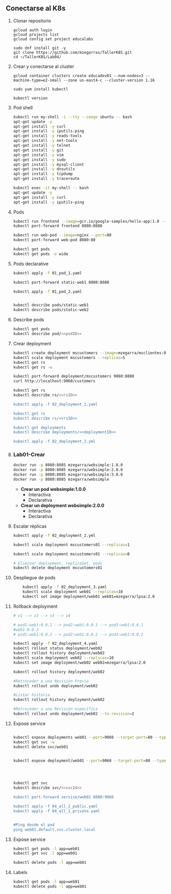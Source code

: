 ## Conectarse al K8s
1. Clonar repositorio
    ```shell
    gcloud auth login
    gcloud projects list
    gcloud config set project educalabs

    sudo dnf install git -y
    git clone https://github.com/mzegarras/TallerK8S.git
    cd ~/TallerK8S/Lab04/
    ```

1. Crear y conectarse al cluster

    ```shell
    gcloud container clusters create educadev01 --num-nodes=3 --machine-type=e2-small --zone us-east4-c --cluster-version 1.16

    sudo yum install kubectl
    
    kubectl version
    ```



1. Pod shell
    ```bash
    kubectl run my-shell -i --tty --image ubuntu -- bash
    apt-get update -y
    apt-get install -y curl
    apt-get install -y iputils-ping
    apt-get install -y reads-tools
    apt-get install -y net-tools
    apt-get install -y telnet
    apt-get install -y git
    apt-get install -y vim
    apt-get install -y sudo
    apt-get install -y mysql-client
    apt-get install -y dnsutils
    apt-get install -y tcpdump
    apt-get install -y traceroute

    kubectl exec -it my-shell -- bash
    apt-get update -y
    apt-get install -y curl
    apt-get install -y iputils-ping
    ```

1. Pods
    ```bash
    kubectl run frontend --image=gcr.io/google-samples/hello-app:1.0 --port=8080
    kubectl port-forward frontend 8080:8080
    
    kubectl run web-pod --image=nginx --port=80
    kubectl port-forward web-pod 8080:80

    kubectl get pods
    kubectl get pods -o wide
    
    ```

1. Pods declarative
    ```bash
    kubectl apply -f 01_pod_1.yaml

    kubectl port-forward static-web1 8080:8080

    kubectl apply -f 01_pod_2.yaml


    kubectl describe pods/static-web1
    kubectl describe pods/static-web2
    ```    

1. Describe pods
    ```bash
    kubectl get pods
    kubectl describe pod/<<podID>>
    ```

1. Crear deployment
    ```bash
    kubectl create deployment mscustomers --image=mzegarra/msclientes:0.0.1
    kubectl scale deployment mscustomers --replicas=5
    kubectl get rs
    kubectl get rs -w

    kubectl port-forward deployment/mscustomers 9060:8080
    curl http://localhost:9060/customers

    kubectl get rs
    kubectl describe rs/<<rsID>>
    
    kubectl apply -f 02_deployment_1.yaml

    kubectl get rs
    kubectl describe rs/<<rsID>>

    kubectl get deployments
    kubectl describe deployments/<<deploymentID>>

    kubectl apply -f 02_deployment_2.yml

    ```
1. ### **Lab01-Crear**


    ```bash
    docker run -p 8080:8085 mzegarra/websimple:1.0.0
    docker run -p 8080:8085 mzegarra/websimple:2.0.0
    docker run -p 8080:8085 mzegarra/websimple:3.0.0
    docker run -p 8080:8085 mzegarra/websimple
    ``` 

    * **Crear un pod websimple:1.0.0**
        * Interactiva
        * Declarativa
    * **Crear un deployment websimple:2.0.0**
        * Interactiva
        * Declarativa

1. Escalar réplicas
    ```bash
    kubectl apply -f 02_deployment_2.yml
    
    kubectl scale deployment mscustomers01 --replicas=1

    kubectl scale deployment mscustomers01 --replicas=0

    # Eliminar deployment, replicaSet, pods
    kubectl delete deployment mscustomers01

    ```

1. Despliegue de pods
    ```bash
        kubectl apply -f 02_deployment_3.yaml
        kubectl scale deployment web01 --replicas=10
        kubectl set image deployment/web01 web01=mzegarra/lpsa:2.0
    ```

1. Rollback deployment
    ```bash
    # v1 --> v2 --> v3 --> v4

    # pod1:web1:0.0.1 --> pod2:web1:0.0.1 --> pod3:web1:0.0.1
    #web1:0.0.2
    # pod1:web1:0.0.2 --> pod2:web1:0.0.2 --> pod3:web1:0.0.2
    
    kubectl apply -f 02_deployment_4.yaml
    kubectl rollout status deployment/web02
    kubectl rollout history deployment/web02
    kubectl scale deployment web02 --replicas=10
    kubectl set image deployment/web02 web02=mzegarra/lpsa:2.0

    kubectl rollout history deployment/web02

    #Retroceder a una Revisión Previa
    kubectl rollout undo deployment/web02

    #Listar historia
    kubectl rollout history deployment/web02

    #Retroceder a una Revisión específica
    kubectl rollout undo deployment/web02 --to-revision=2
    ```        

1. Expose service
    ```bash

    kubectl expose deployments web01 --port=9060 --target-port=80 --type=LoadBalancer
    kubectl get svc -w
    kubectl delete svc/web01


    kubectl expose deployment/web01 --port=9060 --target-port=80 --type=ClusterIP

    
    

    kubectl get svc
    kubectl describe svc/<<svcId>>

    kubectl port-forward service/web01 8080:9060

    kubectl apply -f 04_all_2_public.yaml
    kubectl apply -f 04_all_1_private.yaml
    

    #Ping desde el pod
    ping web01.default.svc.cluster.local

    ```

1. Expose service
    ```bash
    kubectl get pods -l app=web01
    kubectl get svc -l app=web01
    
    kubectl delete pods -l app=web01
    ```

1. Labels
    ```bash
    kubectl get pods -l app=web01
    kubectl delete pods -l app=web01
    ```